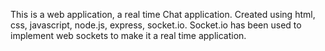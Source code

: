 This is a web application, a real time Chat application.
Created using html, css, javascript, node.js, express, socket.io.
Socket.io has been used to implement web sockets to make it a real time application.
